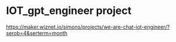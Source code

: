 # IOT_gpt_engineer project  

https://maker.wiznet.io/simons/projects/we-are-chat-iot-engineer/?serob=4&serterm=month
